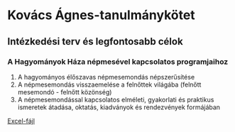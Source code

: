 # Kovács Ágnes-tanulmánykötet

## Intézkedési terv és legfontosabb célok

### A Hagyományok Háza népmesével kapcsolatos programjaihoz

1. A hagyományos élőszavas népmesemondás népszerűsítése
2. A népmesemondás visszaemelése a felnőttek világába (felnőtt mesemondó  - felnőtt közönség) 
3. A népmesemondással kapcsolatos elméleti, gyakorlati és praktikus ismeretek átadása, oktatás, kiadványok és rendezvények formájában


[Excel-fájl](https://github.com/nepmese/Kovacs_Agnes/blob/master/docs/2019J%C3%93%C3%93RAREND.xls)
